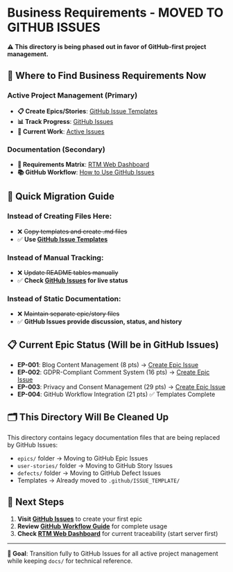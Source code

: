 # Business Requirements - MOVED TO GITHUB ISSUES

**⚠️ This directory is being phased out in favor of GitHub-first project management.**

## 🔄 Where to Find Business Requirements Now

### Active Project Management (Primary)
- **📋 Create Epics/Stories**: [GitHub Issue Templates](../../.github/ISSUE_TEMPLATE/)
- **📊 Track Progress**: [GitHub Issues](../../../issues)
- **🎯 Current Work**: [Active Issues](../../../issues?q=is%3Aissue+is%3Aopen)

### Documentation (Secondary)
- **🔗 Requirements Matrix**: [RTM Web Dashboard](http://localhost:8000/api/rtm/reports/matrix?format=html)
- **📚 GitHub Workflow**: [How to Use GitHub Issues](../../.github/GITHUB_WORKFLOW.md)

## 🚀 Quick Migration Guide

### Instead of Creating Files Here:
- ❌ ~~Copy templates and create .md files~~
- ✅ **Use [GitHub Issue Templates](../../../issues/new/choose)**

### Instead of Manual Tracking:
- ❌ ~~Update README tables manually~~
- ✅ **Check [GitHub Issues](../../../issues) for live status**

### Instead of Static Documentation:
- ❌ ~~Maintain separate epic/story files~~
- ✅ **GitHub Issues provide discussion, status, and history**

## 📋 Current Epic Status (Will be in GitHub Issues)

- **EP-001**: Blog Content Management (8 pts) → [Create Epic Issue](../../../issues/new?template=epic.yml)
- **EP-002**: GDPR-Compliant Comment System (16 pts) → [Create Epic Issue](../../../issues/new?template=epic.yml)
- **EP-003**: Privacy and Consent Management (29 pts) → [Create Epic Issue](../../../issues/new?template=epic.yml)
- **EP-004**: GitHub Workflow Integration (21 pts) ✅ Templates Complete

## 🗂️ This Directory Will Be Cleaned Up

This directory contains legacy documentation files that are being replaced by GitHub Issues:
- `epics/` folder → Moving to GitHub Epic Issues
- `user-stories/` folder → Moving to GitHub Story Issues
- `defects/` folder → Moving to GitHub Defect Issues
- Templates → Already moved to `.github/ISSUE_TEMPLATE/`

## 🔗 Next Steps

1. **Visit [GitHub Issues](../../../issues/new/choose)** to create your first epic
2. **Review [GitHub Workflow Guide](../../.github/GITHUB_WORKFLOW.md)** for complete usage
3. **Check [RTM Web Dashboard](http://localhost:8000/api/rtm/reports/matrix?format=html)** for current traceability (start server first)

---

**🎯 Goal**: Transition fully to GitHub Issues for all active project management while keeping `docs/` for technical reference.